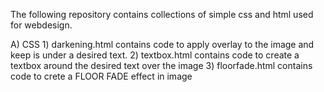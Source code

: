 The following repository contains collections of simple css and html used for webdesign. 

A) CSS 
    1) darkening.html contains code to apply overlay to the image and keep is under a desired text.
    2) textbox.html contains code to create a textbox around the desired text over the image
    3) floorfade.html contains code to crete a FLOOR FADE effect in image